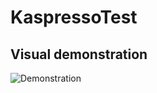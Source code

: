 # KaspressoTest
## Visual demonstration

![Demonstration](https://github.com/CakeWalker1337/KaspressoTest/blob/master/demo.gif)
